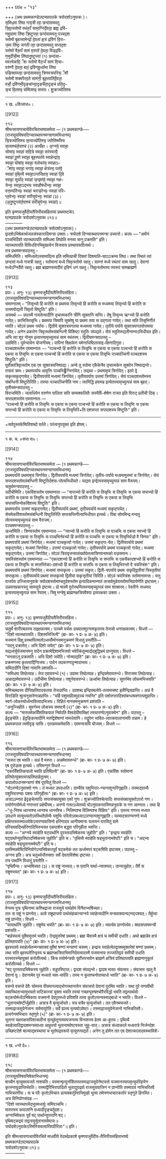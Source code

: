 +++
title = "१३"

+++
(अथ प्रथमकाण्डेऽष्टमप्रपाठके त्रयोदशोऽनुवाकः )।  
स॒मिध॒मा ति॑ष्ठ गाय॒त्री त्वा॒ छन्द॑सामवतु  
त्रि॒वृत्स्तोमो॑ रथंत॒रँ सामा॒ग्निर्दे॒वता॒ ब्रह्म॒ द्रवि॑–  
णमु॒ग्रामा ति॑ष्ठ त्रि॒ष्टुप्त्वा॒ छन्द॑सामवतु पञ्चद॒शः  
स्तोमो॑ बृ॒हत्सामेन्द्रो॑ दे॒वता॑ क्ष॒त्रं द्रवि॑णं वि॒रा–  
ज॒मा ति॑ष्ठ॒ जग॑ती त्वा॒ छन्द॑सामवतु सप्तद॒शः  
स्तोमो॑ वैरू॒पँ साम॑ म॒रुतो॑ दे॒वता॒ विड्द्रवि॑–  
ण॒मुदी॑ची॒मा ति॑ष्ठानु॒ष्टुप्त्वा॑ (१) छन्द॑सा–  
मवत्त्वेकवि॒ँशः स्तोमो॑ वैरा॒जँ साम॑ मि॒त्रा–  
वरु॑णौ दे॒वता॒ बलं॒ द्रवि॑णमू॒र्ध्वामा ति॑ष्ठ  
पङ्क्तिस्त्वा॒ छन्द॑सामवतु त्रिणवत्रयस्त्रि॒ँशौ  
स्तोमौ॑ शक्वरैरव॒ते साम॑नी॒ बृह॒स्पति॑र्दे॒वता॒  
वर्चो॒ द्रवि॑णमी॒दृङ्चा॑न्या॒दृङ्चै॑ता॒दृङ्च॑ प्रति॒दृ–  
ङ्च॑ मि॒तश्च॒ संमि॑तश्च॒ सभ॑राः। शु॒क्रज्यो॑तिश्च  
_________________________________________________  
१ ख. ०वित्सप्त०।

[[912]]

९१२  
श्रीमत्सायणाचार्यविरचितभाष्यसमेता — (१ प्रथमकाण्डे–––  
(राजसूयविषयदिग्व्यास्थापनमन्त्राणामभिधानम्)  
चि॒त्रज्यो॑तिश्च स॒त्यज्यो॑तिश्च॒ ज्योति॑ष्माँश्च  
स॒त्यश्च॑र्त॒पाश्च॑ (२) अत्यँ॑हाः। अ॒ग्नये॒ स्वाहा॒  
सोमा॑य॒ स्वाहा॑ सवि॒त्रे स्वाहा॒ सर॑स्वत्यै॒  
स्वाहा॑ पू॒ष्णे स्वाहा॒ बृह॒स्पत॑ये स्वाहेन्द्रा॑य॒  
स्वाहा॒ घोषा॑य॒ स्वाहा॒ श्लोका॑य॒ स्वाहाऽ–  
ँशा॑य॒ स्वाहा॒ भगा॑य॒ स्वाहा॒ क्षेत्र॑स्य॒ पत॑ये॒  
स्वाहा॑ पृथि॒व्यै स्वाहा॒ऽन्तरि॑क्षाय॒ स्वाहा॑ दि॒वे  
स्वाहा॒ सूर्या॑य॒ स्वाहा॑ च॒न्द्रम॑से॒ स्वाहा॒ नक्ष॑–  
त्रेभ्यः॒ स्वाहा॒ऽद्भयः स्वाहौष॑धीभ्यः॒ स्वाहा॒  
वन॒स्पति॑भ्यः॒ स्वाहा॑ चराच॒रेभ्यः॒ स्वाहा॑ परि–  
प्ल॒वेभ्यः॒ स्वाहा॑ सरीसृ॒पेभ्यः॒ स्वाहा॑ (३)।  
(अ॒नु॒ष्टुप्त्व॑र्त॒पाश्च॑ सरीसृ॒पेभ्यः॒ स्वाहा॑)॥

इति कृष्णयजुर्वेदीयतैत्तिरीयसंहितायां प्रथमाष्टकेऽ  
ष्टमप्रपाठके त्रयोदशोऽनुवाकः॥१३॥  
––––––––  
(अथ प्रथमकाण्डेऽष्टमप्रपाठके त्रयोदशोऽनुवाकः)।  
द्वादशेऽभिषेकार्थजलसंस्कारादिमन्त्रा उक्ताः। त्रयोदशे दिग्व्यास्थापनमन्त्रा उच्यन्ते। कल्पः — "अथैनं पञ्चभिर्दिशो व्यास्थापयति समिधमा तिष्ठेति मनसा चानु प्रक्रमति" इति।  
व्यास्थापयति विविधदिगभिमुखत्वेन विजयाय प्रस्थापयतीत्यर्थः।  
तत्र प्रथममन्त्रपाठस्तु –  
समिधमिति। समिध्यतेऽस्यामादित्य इति समित्प्राची दिक्तां दिशमाति-ष्ठाऽऽक्रम्य तिष्ठ। तथा स्थितं त्वां छन्दसां मध्ये गायत्री रक्षतु। स्तोमानां मध्ये त्रिवृत्स्तोमो रक्षतु। साम्नां मध्ये रथंतरं साम रक्षतु। देवानां मध्येऽग्निर्देवो रक्षतु। ब्रह्म ब्राह्मणस्त्वदीयं द्रविणं धनं रक्षतु। त्रिवृत्स्तोमस्य स्वरूपं सामब्राह्मणे

[[913]]

९१३  
प्रपा॰ ८ अनु॰ १३) कृष्णयजुर्वेदीयतैत्तिरीयसंहिता।  
(राजसूयविषयदिग्व्यास्थापनमन्त्राणामभिधानम्)  
समाम्नातम् – "तिसृभ्यो हिं करोति स प्रथमया तिसृभ्यो हिं करोति स मध्यमया तिसृभ्यो हिं करोति स उत्तमयोद्यती त्रिवृतो विष्टुतिः" इति।  
अयमर्थः — उपास्मै गायतेत्यादीनि तृचात्मकानि त्रीणि सूक्तानि सन्ति। तेषु तिसृभ्य ऋग्भ्यो हिं करोति गायेत्। काभिस्तिसृभिः। प्रथमया त्रिष्वपि सूक्तेषु या प्रथमा तया स उद्गाता गायेत्। तथा सति तिसृभिर्गीतं भवति। सोऽयं प्रथमः पर्यायः। द्वितीये सूक्तत्रयगतया मध्यमया गायेत्। तृतीये पर्याये सूक्तत्रयगतयोत्तमया गायेत्। अनेन प्रकारेण त्रिवृत्स्तोमसंबन्धिनी विशिष्टा स्तुतिः संपद्यते। सेयं स्तुतिरुद्यतीनाम्नाऽभिधीयत इति। अभि त्वा शूर नोनुम इत्यास्यामृच्युत्पन्नं साम रथंतरम्। द्वितीयमन्त्रपाठस्तु –  
उग्रमिति। पूर्वन्यायेन योजनीयम्। पापिनां शिक्षकेण यमेनाधिष्ठितत्वाद्द–क्षिणादिगुग्रा।  
पञ्चदशस्तोम एवमाम्नातः — "पञ्चभ्यो हिं करोति स तिसृभिः स एकया स एकया पञ्चभ्यो हिं करोति स एकया स तिसृभिः स एकया पञ्चभ्यो हिं करोति स एकया स एकया तिसृभिः पञ्चपञ्चिनी पञ्चदशस्य विष्टुतिः" इति।  
पूर्वोक्तत्रिवृत्स्तोम एक एव सूक्तत्रयनिष्पाद्यः। अन्ये तु स्तोमा एकैकेनैव तृचात्मकेन सूक्तेन निष्पाद्यन्ते। तत्रायं क्रमः। प्रथमपर्याय आवृत्तिः पञ्चभिग्भिर्गायेत्। तद्यथा – प्रथमामृचं त्रिर्गायेत्। इतरे द्वे सकृत्सकृद्गायेत्। द्वितीयपर्याये मध्यमां त्रिर्गायेत्। तृतीयपर्याय उत्तमां त्रिर्गायेत्। सेयं पञ्चदशस्तोमस्य संबन्धिनी विष्टुतिरिति। तस्याः पञ्चपञ्चिनीति नाम। त्वामिद्धि हवामह इत्येतस्यामृच्युत्पन्नं साम बृहत्। तृतीयमन्त्रपाठस्तु –  
विराजमिति। जलाधिपेन वरुणेन पालिता सति सम्यक्फलितैः सस्यैर्वि–शेषेण राजत इति विराट् प्रतीची दिक्। सप्तदशस्तोम एवमाम्नातः —  
"पञ्चभ्यो हिं करोति स तिसृभिः स एकया स एकया पञ्चभ्यो हिं करोति स एकया स तिसृभिः स एकया सप्तभ्यो हिं करोति स एकया स तिसृभिः स तिसृभिरि+ति दशसप्ता सप्तदशस्य विष्टुतिः" इति।  
___________________________________________________  
+सर्वपुस्तकेष्वितिशब्दो वर्तते। परंत्वनुपयुक्त इति ज्ञेयम्।  
____________________________________________________  
१ क. च. ०सप्त स०।

[[914]]

९१४  
श्रीमत्सायणाचार्यविरचितभाष्यसमेता — (१ प्रथमकाण्डे–––  
(राजसूयविषयदिग्व्यास्थापनमन्त्राणामभिधानम्)  
प्रथमपर्याये प्रथमामृचं त्रिर्गायेत्। द्वितीयपर्याये मध्यमां त्रिर्गायेत्। तृतीय-पर्याये मध्यमामुत्तमां च त्रिर्गायेत्। सेयं सप्तदशस्तोमलंबन्धिनी विष्टुतिर्दशस-प्तेत्यभिधीयते। यद्याव इन्द्रेत्यस्यामृच्युत्पन्नं साम वैरूपम्। चतुर्थमन्त्रपाठस्तु –  
उदीचीमिति। एकविंशस्तोम एवमाम्नातः — "सप्तभ्यो हिं करोति स तिसृभिः स तिसृभिः स एकया सप्तभ्यो हिं करोति स एकया स तिसृभिः स तिसृभिः सप्तभ्यो हिं करोति स तिसृभिः स एकया स तिसृभिः सप्तसप्तिन्येकविंशस्य विष्टुतिः" इति।  
प्रथमपर्याय उत्तमां सकृद्गायेत्। द्वितीयपर्याये प्रथमां, तृतीयपर्याये मध्यमां सकृद्गायेत्। सेयमेकविंशस्तोमसंबन्धिनी विष्टुतिरिति सप्तसप्तिनीत्याभिधीयत इत्यर्थः। पिबा सोममिन्द्र मन्दतु त्वेत्यस्यामृच्युत्पन्नं साम वैराजम्।  
पञ्चममन्त्रपाठस्तु –  
ऊर्ध्वामिति। त्रिणवस्तोम एवमाम्नातः — "नवभ्यो हिं करोति स तिसृभिः स पञ्चभिः स एकया नवभ्यो हिं करोति स एकया स तिसृभिः स पञ्चभिर्नवभ्यो हिं करोति स पञ्चभिः स एकया स तिसृभिर्वज्रो वै त्रिणवः" इति।  
प्रथमपर्याये प्रथमां त्रिर्गायेत्। मध्यमां पञ्चकृत्वो गायेत्। उत्तमां सकृद्गा-येत्। द्वितीयपर्याये प्रथमां सकृद्गायेत्। मध्यमां त्रिर्गायेत्। उत्तमां पञ्चकृत्वो गायेत्। तृतीयपर्याये प्रथमां पञ्चकृत्वो गायेत्। मध्यमां सकृद्गायेत्। उत्तमां त्रिर्गायेत्। सोऽयं त्रिरावृत्तनवसंख्योपेतत्वात्रिणवनामको वज्रसमानः।  
त्रयस्त्रिंशस्तोम एवमाम्नातः — "एकादशभ्यो हिं करोति स तिसृभिः स सप्तभिः स एकयैकादशभ्यो हिं करोति स एकया स तिसृभिः स सप्तभिरेका-दशभ्यो हिं करोति स सप्तभिः स एकया स तिसृभिरन्तो वै त्रयस्त्रिंशः" इति।  
प्रथमपर्याये प्रथमां त्रिर्गायेत्। मध्यमां सप्तकृत्वः। उत्तमां सकृत्। द्विती-यपर्याये प्रथमः सकृद्द्वितीयां त्रिस्तृतीयां सप्तकृत्वः। तृतीयपर्याये प्रथमां सप्तकृत्वो द्वितीयां सकृत्तृतीयां त्रिरिति। सोऽयं त्रयस्त्रिंशः स्तोमानामन्तः। यत्तु वाजपेय उज्जित्यनुवाके त्रयोदशस्तोमश्चतुर्दशस्तोम इत्यादिकमाम्नातं तत्सर्वमुन्नेयस्तोमाभिप्रायेणेति द्रष्टव्यम्। उन्नयनप्रकारस्तु सामसूत्रे द्रष्टव्यः। प्रो ष्वस्मै पुरोरथमित्यस्यामृच्युत्पन्नं साम शाक्वरम्। रेवतीर्नः सधमाद इत्यस्यामृच्युत्पन्नं साम रैवतम्। त्रिषु मन्त्रेषु ब्राह्मणक्षत्रियवैश्या द्रव्यरक्षका उक्ताः।

[[915]]

९१५  
प्रपा॰ ८ अनु॰ १३) कृष्णयजुर्वेदीयतैत्तिरीयसंहिता।  
(राजसूयविषयदिग्व्यास्थापनमन्त्राणामभिधानम्)  
चतुर्थे शारीरबलस्य तद्रक्षकत्वम्। पञ्चमे वर्चसः प्रख्यातशूरनामकृतस्य तेजसो धनरक्षकत्वम्। विधत्ते ––  
"दिशो व्यास्थापयति। दिशामभिजित्यै" (ब्रा॰ का॰ १ प्र॰ ७ अ॰ ७) इति।  
यजमानं दिक्षु प्रस्थापितवतोऽध्वर्योर्मानसमनुक्रमणं विधातुं प्रस्तौति––  
"यदनु प्रक्रामेत्। अभि दिशो जयेत्" (ब्रा॰ का॰ १ प्र॰ ७ अ॰ ७) इति।  
यद्यध्वर्युर्यजमानमनु पादेन प्रक्रामेद्दिशामभिजयो भवेत्किंतून्माद्येद्बुद्धिभ्रमं प्राप्नुयात्। विधत्ते –  
"मनसाऽनु प्रक्रामति। अभि दिशो जयेति। नोन्माद्यति" (ब्रा॰ का॰ १ प्र॰ ७ अ॰ ७) इति।  
प्रक्रमणस्य कृतत्वाद्दिग्विजयः। पादेन तदकरणादुन्मादाभावः।  
समिदादीनि दिशां नामानि प्रशंसति––  
"समिधमा तिष्ठेत्याह। तेज एवावरुन्धे (१)। उग्रामा तिष्ठेत्याह। इन्द्रियमेवावरुन्धे। विराजमा तिष्ठेत्याह। अन्नाद्यामेवावरुन्धे। उदीचीमा तिष्ठेत्याह। पशूनेवावरुन्धे। ऊर्ध्वामा तिष्ठेत्याह। सुवर्गमेव लोकमभिजयति" (ब्रा॰ का॰ १ प्र॰ ७ अ॰ ७) इति।  
समिच्छब्दस्य दीप्तिप्रतिपादकतया तेजःप्राप्तिः। उग्रशब्द इन्द्रियबलोपे-तत्वमाचष्ट इतीन्द्रियप्राप्तिः। अन्नं वै विराडिति श्रुत्यनुसारेणान्नप्राप्तिः। "यर्हि पशुमाप्रीतमुदञ्चं नयन्ति" इति पशोरुत्तरदिक्संबन्धश्रवणात्पशुप्राप्तिः। स्वर्ग-लोकस्योर्ध्वभावित्वादभिजयः। विहितं मानसमनुक्रमणं प्रशंसति –  
"अनूज्जिहीते। सुवर्गस्य लोकस्य समष्ट्यै (२)" (ब्रा॰ का॰ १ प्र॰ ७ अ॰ ७) इति।  
कल्पः — "मारुतमेकविँशतिकपालं निर्वपति वैश्वदेवीमामिक्षां तस्यारण्येऽनुवाक्येन" इति। पाठस्तु –  
ईदृङ्चेति। ईदृङ्ङित्यादीनि मरुद्विशेषाणां नामधेयानि। तद्रूपेण भावित-त्वात्कपालानामपि तन्नाम। हे प्रथमकपाल त्वमीदृङ् चासि। एतन्नामकमेवासि। एवमन्यत्रापि योज्यम्। विधत्ते ––

[[916]]

९१६  
श्रीमत्सायणाचार्यविरचितभाष्यसमेता — (१ प्रथमकाण्डे–––  
(राजसूयविषयदिग्व्यास्थापनमन्त्राणामभिधानम्)  
"मारुत एष भवति। अन्नं वै मरुतः। अन्नमेवावरुन्धे" (ब्रा॰ का॰ १ प्र॰ ७ अ॰ ७) इति।  
एष पुरोडाश इत्यर्थः। तस्मिन्गुणं विधत्ते ––  
"एकाविँशतिकपालो भवति प्रतिष्ठित्यै" (ब्रा॰ का॰ १ प्र॰ ७ अ॰ ७) इति। एकविंशः स्तोमानां प्रतिष्ठेत्युक्तत्वात्प्रतिष्ठाहेतुत्वम्।  
कपालोपधानमन्त्राणां शेषं पूरयितुं विधत्ते ––  
"योऽरण्येऽनुवाक्यो गणः। तं मध्यत उपदधाति। ग्राम्यैरेव पशुभिरार-ण्यान्पशून्परिगृह्णाति। तस्माद्ग्राम्यैः पशुभिरारण्याः पशवः परिगृहीताः" (ब्रा॰ का॰ १ प्र॰ ७ अ॰ ७) इति।  
अत्राऽऽम्नात ईदृङ्चेत्यादिः सप्तसंख्यायुक्त एको गुणः। शुक्रज्योतिश्चेत्यादिः सप्तसंख्यायुक्तोऽपरो गणः। तयोर्गणयोर्मध्ये गणान्तरं प्रक्षेपीयम्। अरण्ये गत्वाऽध्येतव्यो योऽनुवाकस्तस्मिन्ननुवाके स गण आम्नातः। तथा हि –"धु-निश्च ध्वान्तश्च ध्वनश्च ध्वनयँश्च। निलिम्पश्च विलिम्पश्च विक्षिपः" इति। एतस्य गणस्य मध्यत उपधाने सत्युभयतोऽवस्थितैर्ग्राम्यैः पशुभिः परितोऽवबध्याऽऽरण्यान्पशून्गृह्णाति। यस्मादत्रारण्यगणो मध्ये प्रक्षिप्तस्तस्माल्लोकेऽप्यरण्यवासिनो हरिणादय आनीयमानाः पलायनं वारयितुं ग्रामे परिचयवद्भिर्हरिणादिभिरुभयत एकपाशेन बद्ध्वा परिगृहीता भवन्ति।  
कल्पः — "अग्नये स्वाहेति षट्पार्थानि पुरस्तादभिषेकस्य जुहोति" इति। "इन्द्राय स्वाहेति षट्पार्थान्युपरिष्टादभिषेकस्य जुहोति" इति च। "पृथिव्यै स्वाहेति षड्भूतानामवेष्टीः" इति च। "अद्भ्यः स्वाहेति षड्भूतानामवेष्टीः" इति च।  
एतस्मिन्नवेष्टिविनियोगेऽप्यभिषेकात्पूर्वं षट्कमेकं तत ऊर्ध्वमपरं षट्कमिति द्रष्टव्यम्। पाठस्तु –  
अग्नय इति। अत्र चतुर्थ्यन्तैरुक्ताः सर्वे देवताविशेषा द्रष्टव्याः।  
तत्र पार्थानि विधातुं प्रस्तौति –  
"पृथिर्वैन्यः। अभ्यषिच्यत (३)। स राष्ट्रं नाभवत्। स एतानि पार्था-न्यपश्यत्। तान्यजुहोत्। तैर्वै स राष्ट्रमभवत्" (ब्रा॰ का॰ १ प्र॰ ७ अ॰ ७) इति।

[[917]]

९१७  
प्रपा॰ ८ अनु॰ १३) कृष्णयजुर्वेदीयतैत्तिरीयसंहिता।  
(राजसूयविषयदिग्व्यास्थापनमन्त्राणामभिधानम्)  
वेनस्य पुत्रः पृथिनामा कश्चिद्राजा राजसूये पार्थहोमं विनैवाभ्यषिच्यत।  
ततः स राष्ट्रं न प्राप्नोत्। अतो राष्ट्रप्राप्तये पार्थसंज्ञकान्यग्नये स्वाहेत्यादीनि मन्त्रवाक्यान्य(ण्य)पश्यत्। तैर्हुत्वा राष्ट्रं प्राप्नोत्। विधत्ते –  
"यत्पार्थानि जुहोति। राष्ट्रमेव भवति" (ब्रा॰ का॰ १ प्र॰ ७ अ॰ ७) इति। भवत्येव प्राप्नोत्येव। षष्ठसप्तममन्त्रौ प्रशंसति –  
"बार्हस्पत्यं पूर्वेषामुत्तमं भवति। ऐन्द्रमुत्तरेषां प्रथमम्। ब्रह्म चैवास्मै क्षत्रं च समीची दधाति। अथो ब्रह्मन्नेव क्षत्रं प्रतिष्ठापयति (४)" (ब्रा॰ का॰ १ प्र॰ ७ अ॰ ७) इति।  
बृहस्पतये स्वाहेत्येतन्मन्त्रवाक्यं पूर्वेषां षण्णां मन्त्राणां चरमम्। इन्द्राय स्वाहेत्येतद्वाक्यमुक्तरेषां षण्णां प्रथमम्। तथा सति बृहस्पतेरिन्द्रस्य च ब्रह्मणक्षत्रियाभिमानिदेवत्वादस्मै यजमानाय तज्जातिद्वयं समीची दधाति परस्परस्नेहयुक्तं करोतीत्यर्थः। किंच तयोर्मन्त्रयोः पूर्वोत्तरभावेन ब्राह्मणे क्षत्रियं प्रतिष्ठापयति ब्राह्मणानुकूलं करोतीत्यर्थः। विधत्ते ––  
"षट् पुरस्तादभिषेकस्य जुहोति। षडुपरिष्टात्। द्वादश संपद्यन्ते। द्वादश मासाः संवत्सरः। संवत्सरः खलु वै देवानां पूः। देवानामेव पुरं मध्यतो व्यव-सर्पति। तस्य न कुतश्चनोपाव्याधो भवति" (ब्रा॰ का॰ १ प्र॰ ७ अ॰ ७) इति।  
वसन्ते वसन्ते देवैः सोमस्य पीयमानत्वाद्भोगस्थानत्वेन संवत्सरो देवानां पुरमिव भवति। यथा पुरे पण्यवीथी व्यवस्थिताभ्यामुभयतो वाटिकाभ्यां युक्ता भवति तस्यां गच्छन्पुरुषश्चोरैरविद्धो भवति तद्वत्पार्थयोः षट्कयोर्मध्येऽभिषेकाय यजमानो देवपुरमध्ये प्रविशति तस्य कुतोऽप्यन्यस्माद्बाधो न भवति। विधत्ते –  
"भूतानामवेष्टीर्जुहोति। अत्रात्र वै मृत्युर्जायते। यत्र यत्रैव मृत्युर्जायते। तत एवैनमयजते। तस्माद्राजसूयेनेजानः सर्वमायुरेति। सर्वे ह्यस्य मृत्यवोऽवेष्टाः। तस्माद्राजसूयेनेजानो नाभिचरितवै। प्रत्यगेनमभिचारः स्तृणुते (५)" (ब्रा॰ का॰ १ प्र॰ ७ अ॰ ७) इति।  
भूतानां यक्षराक्षसपिशाचादीनां मृत्युहेतूनामवयजनस्य विनाशस्य हेतव आ-हुतयः। पृथिव्यै स्वाहेत्यादिद्वादशमन्त्रसाध्या आहुतयो भूतानामवेष्टयस्ता जुहु-यात्। अत्रात्र संध्याकाले मध्यरात्रे निर्जनदेश उच्छिष्टदेशे बाल्याद्यवस्थायां च भूतोपद्रवरूपो मृत्युरुत्पद्यते। अनेन तु होमेन तत एव देशात्कालादवस्थाविशे-  
____________________________________________________  
१ ख. ०न्ते दे०।

[[918]]

९१८  
श्रीमत्सायणाचार्यविरचितभाष्यसमेता — (१ प्रथमकाण्डे–––  
(राजसूयविषयभिषेकाभिधानम्)  
षाच्चैनं मृत्युमवयजते नाशयति। यस्मान्मृत्युर्नाशितस्तस्माद्राजसूयेनेष्टवतो यजमानस्यापमृत्युपरिहारेण कृत्स्नायुःप्राप्तिर्भवति। यस्माद्वैरिभिरापादितो भूताद्युपद्रवो राजसूययाजिनं न प्राप्नोति तस्मादयं नाभिचरितवै नाभिचरणीयः। स च परैः कृतोऽभिचारः प्रत्यक्कर्तुरेवाभिमुखो भूत्वा तमेनणभाचारकर्तारं स्तृणुते हिनस्ति।  
अत्र विनियोगसंग्रहः —  
"दिशो व्यास्थापयेद्भूपमध्वर्युः समिपञ्चभिः।  
मारुतस्य कपालानि दध्यादीदृङ्चर्तुदश॥  
अग्नाभिषेकतः पूर्वं षट् पार्थान्युत्तराणि षट्।  
पृथिषट्कद्वयं तद्वत्स्युर्भूतानामवेष्टयः॥  
त्रयोदशेऽनुवाकेऽस्मिंस्त्रिचत्वारिंशदीरिताः"॥ इति।

इति श्रीमत्सायणाचार्यविरचिते माधवीये वेदार्थप्रकाशे कृष्णयजुर्वेदीय-तैत्तिरीयसंहिताभाष्ये प्रथमकाण्डेऽष्टमप्रपाठके  
त्रयोदशोऽनुवाकः॥१३॥  
–––––––––  
